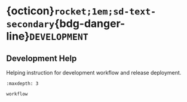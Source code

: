 # {octicon}`rocket;1em;sd-text-secondary`{bdg-danger-line}`DEVELOPMENT`

## Development Help

Helping instruction for development workflow and release deployment.

```{toctree}
:maxdepth: 3

workflow
```

